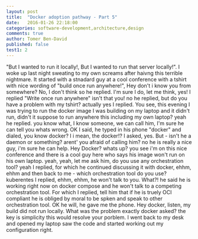 ```yaml
---
layout: post
title:  "Docker adoption pathway - Part 5"
date:   2016-01-26 22:18:00
categories: software-development,architecture,design
comments: true
author: Tomer Ben-David
published: false
test1: 2
---
```


"But I wanted to run it locally!, But I wanted to run that server locally!".  I woke up last night sweating to my own screams after haivng this terrible nightmare.  It started with a stnadard guy at a cool conference with a tshirt with nice wording of "build once run anywhere!", Hey don't i know you from somewhere? No, I don't think so he replied.  I'm sure I do, let me think, yes! I replied "Write once run anywhere" isn't that you! no he replied, but do you have a problem with my tshirt? actually yes I replied.  You see, this evening I was trying to run the docker image I was building on my laptop and it didn't run, didn't it suppose to run anywhere this including my own laptop? yeah he replied.  you know what, I know someone, we can call him, I'm sure he can tell you whats wrong.  OK I said, he typed in his phone "docker" and dialed, you know docker? I i mean, the docker!? I asked, yes.  But - isn't he a daemon or something? arent' you afraid of calling him? no he is really a nice guy, i'm sure he can help.  Hey Docker? whats up? you see i'm on this nice conference and there is a cool guy here who says his image won't run on his own laptop.  yeah, yeah, let me ask him, do you use any orchestration tool? yeah I replied, for which he continued discussing it with docker, ehhm, ehhm and then back to me - which orchestration tool do you use? kuberentes I replied, ehhm, ehhm, he won't talk to you.  What?! he said he is working right now on docker compose and he won't talk to a competing orchestration tool.  For which I replied, tell him that if he is truely OCI compliant he is obliged by moral to be spken and speak to other orchestration tool.  OK he will, he gave me the phone.  Hey docker, listen, my build did not run locally.  What was the problem exactly docker asked?  the key is simplicity this would resolve your porblem.  I went back to my desk and opened my laptop saw the code and started working out my configuration right.